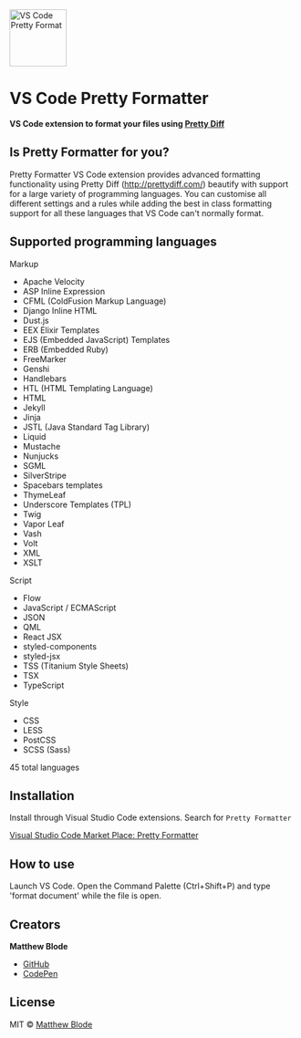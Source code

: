 <a href="https://marketplace.visualstudio.com/items?itemName=mblode.pretty-formatter">
  <img src="https://github.com/mblode/vscode-pretty-formatter/blob/master/icon.png?raw=true" alt="VS Code Pretty Format" width=100 height=100>
</a>

# VS Code Pretty Formatter

**VS Code extension to format your files using [Pretty Diff](https://prettydiff.com/)**

## Is Pretty Formatter for you?

Pretty Formatter VS Code extension provides advanced formatting functionality using Pretty Diff (<http://prettydiff.com/>) beautify with support for a large variety of programming languages. You can customise all different settings and a rules while adding the best in class formatting support for all these languages that VS Code can't normally format.

## Supported programming languages

Markup

* Apache Velocity
* ASP Inline Expression
* CFML (ColdFusion Markup Language)
* Django Inline HTML
* Dust.js
* EEX Elixir Templates
* EJS (Embedded JavaScript) Templates
* ERB (Embedded Ruby)
* FreeMarker
* Genshi
* Handlebars
* HTL (HTML Templating Language)
* HTML
* Jekyll
* Jinja
* JSTL (Java Standard Tag Library)
* Liquid
* Mustache
* Nunjucks
* SGML
* SilverStripe
* Spacebars templates
* ThymeLeaf
* Underscore Templates (TPL)
* Twig
* Vapor Leaf
* Vash
* Volt
* XML
* XSLT

Script

* Flow
* JavaScript / ECMAScript
* JSON
* QML
* React JSX
* styled-components
* styled-jsx
* TSS (Titanium Style Sheets)
* TSX
* TypeScript

Style

* CSS
* LESS
* PostCSS
* SCSS (Sass)

45 total languages

## Installation

Install through Visual Studio Code extensions. Search for `Pretty Formatter`

[Visual Studio Code Market Place: Pretty Formatter](https://marketplace.visualstudio.com/items?itemName=mblode.pretty-formatter)

## How to use

Launch VS Code. Open the Command Palette (Ctrl+Shift+P) and type 'format document' while the file is open.

## Creators

**Matthew Blode**

* [GitHub](https://github.com/mblode)
* [CodePen](https://codepen.io/mblode)

## License

MIT © [Matthew Blode](http://matthewblode.com)

